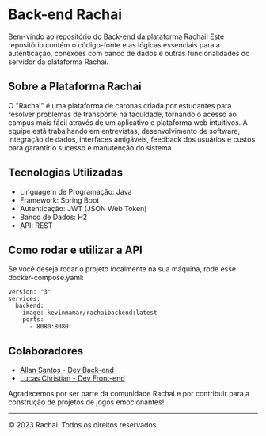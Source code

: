 # Back-end Rachai

Bem-vindo ao repositório do Back-end da plataforma Rachai! Este repositório contém o código-fonte e as lógicas essenciais para a autenticação, conexões com banco de dados e outras funcionalidades do servidor da plataforma Rachai.

## Sobre a Plataforma Rachai

O "Rachai" é uma plataforma de caronas criada por estudantes para resolver problemas de transporte na faculdade, tornando o acesso ao campus mais fácil através de um aplicativo e plataforma web intuitivos. A equipe está trabalhando em entrevistas, desenvolvimento de software, integração de dados, interfaces amigáveis, feedback dos usuários e custos para garantir o sucesso e manutenção do sistema.

## Tecnologias Utilizadas

- Linguagem de Programação: Java
- Framework: Spring Boot
- Autenticação: JWT (JSON Web Token)
- Banco de Dados: H2
- API: REST

## Como rodar e utilizar a API

Se você deseja rodar o projeto localmente na sua máquina, rode esse docker-compose.yaml:
```
version: "3"
services:
  backend:
    image: kevinmamar/rachaibackend:latest
    ports:
      - 8080:8080
```

## Colaboradores

- [Allan Santos - Dev Back-end](https://github.com/AllanSantos-DV)
- [Lucas Christian - Dev Front-end](https://github.com/Lucas-Christian)

Agradecemos por ser parte da comunidade Rachai e por contribuir para a construção de projetos de jogos emocionantes!

---

© 2023 Rachai. Todos os direitos reservados.